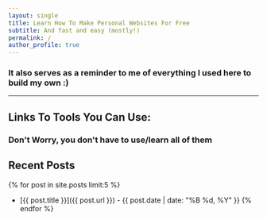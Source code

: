 ```yaml
---
layout: single
title: Learn How To Make Personal Websites For Free
subtitle: And fast and easy (mostly!)
permalink: /
author_profile: true
---
```


### It also serves as a reminder to me of everything I used here to build my own :)

---

## Links To Tools You Can Use:
### Don't Worry, you don't have to use/learn all of them 

[Jekyll]: https://jekyllrb.com
[Markdown]: https://daringfireball.net/projects/markdown/
[My Favorite Markdown]: https://github.com/vmg/redcarpet 
[Liquid]: https://github.com/Shopify/liquid/wiki
[Front matter]: https://jekyllrb.com/docs/front-matter/
[Jekyll configuration]: https://jekyllrb.com/docs/configuration/
[source file for this page]: https://github.com/aledlie/aledlie.github.io/blob/master/index.md
[A List of Free Templates]: https://cloudcannon.com/blog/free-jekyll-themes-for-2025/
[GitHub Pages]: https://pages.github.com/
[GitHub Pages / Actions workflow]: https://github.blog/changelog/2022-07-27-github-pages-custom-github-actions-workflows-beta/


## Recent Posts
{% for post in site.posts limit:5 %}
- [{{ post.title }}]({{ post.url }}) - {{ post.date | date: "%B %d, %Y" }}
{% endfor %}
